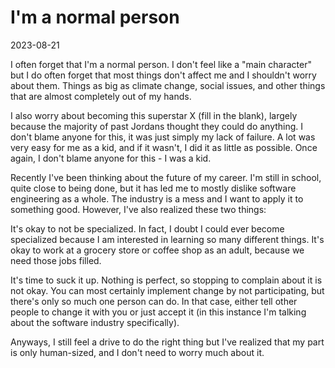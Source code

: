 # I'm a normal person

2023-08-21


I often forget that I'm a normal person. I don't feel like a "main character" but I do often forget that most things don't affect me and I shouldn't worry about them. Things as big as climate change, social issues, and other things that are almost completely out of my hands.

I also worry about becoming this superstar X (fill in the blank), largely because the majority of past Jordans thought they could do anything. I don't blame anyone for this, it was just simply my lack of failure. A lot was very easy for me as a kid, and if it wasn't, I did it as little as possible. Once again, I don't blame anyone for this - I was a kid.

Recently I've been thinking about the future of my career. I'm still in school, quite close to being done, but it has led me to mostly dislike software engineering as a whole. The industry is a mess and I want to apply it to something good. However, I've also realized these two things:

It's okay to not be specialized. In fact, I doubt I could ever become specialized because I am interested in learning so many different things. It's okay to work at a grocery store or coffee shop as an adult, because we need those jobs filled.

It's time to suck it up. Nothing is perfect, so stopping to complain about it is not okay. You can most certainly implement change by not participating, but there's only so much one person can do. In that case, either tell other people to change it with you or just accept it (in this instance I'm talking about the software industry specifically).

Anyways, I still feel a drive to do the right thing but I've realized that my part is only human-sized, and I don't need to worry much about it.
